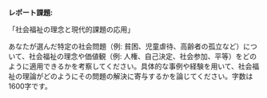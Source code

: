 **レポート課題:**

「社会福祉の理念と現代的課題の応用」

あなたが選んだ特定の社会問題（例: 貧困、児童虐待、高齢者の孤立など）について、社会福祉の理念や価値観（例: 人権、自己決定、社会参加、平等）をどのように適用できるかを考察してください。具体的な事例や経験を用いて、社会福祉の理論がどのようにその問題の解決に寄与するかを論じてください。字数は1600字です。